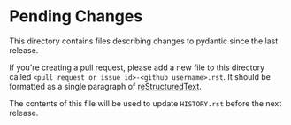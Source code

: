 # Pending Changes

This directory contains files describing changes to pydantic since the last release.

If you're creating a pull request, please add a new file to this directory called
`<pull request or issue id>-<github username>.rst`. It should be formatted as a single paragraph of
[reStructuredText](http://docutils.sourceforge.net/rst.html).

The contents of this file will be used to update `HISTORY.rst` before the next release.

